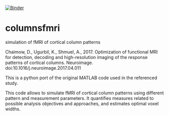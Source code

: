 [![Binder](https://mybinder.org/badge_logo.svg)](https://mybinder.org/v2/gh/dchaimow/columnsfmri/master?filepath=columnsfmri.ipynb)
# columnsfmri
simulation of fMRI of cortical column patterns

Chaimow, D., Ugurbil, K., Shmuel, A., 2017. 
  Optimization of functional MRI for detection, decoding and high-resolution imaging of the response patterns of cortical   columns. 
  Neuroimage. doi:10.1016/j.neuroimage.2017.04.011
  
This is a python port of the original MATLAB code used in the referenced study.

This code allows to simulate fMRI of cortical column patterns using different pattern and measurement parameters. It quantifies measures related to possible analysis objectives and approaches, and estimates optimal voxel widths.
